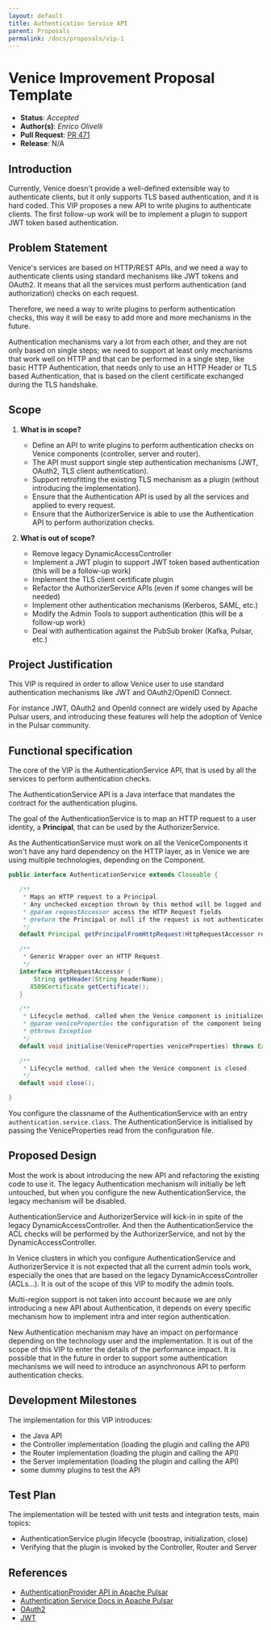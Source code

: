 ```yaml
---
layout: default
title: Authentication Service API
parent: Proposals
permalink: /docs/proposals/vip-1
---
```


# Venice Improvement Proposal Template

* **Status**: _Accepted_
* **Author(s)**: _Enrico Olivelli_
* **Pull Request**: [PR 471](https://github.com/linkedin/venice/pull/471)
* **Release**: N/A

## Introduction

Currently, Venice doesn't provide a well-defined extensible way to authenticate clients, but it only supports
TLS based authentication, and it is hard coded.
This VIP proposes a new API to write plugins to authenticate clients.
The first follow-up work will be to implement a plugin to support JWT token based authentication.

## Problem Statement 

Venice's services are based on HTTP/REST APIs, and we need a way to authenticate clients using standard
mechanisms like JWT tokens and OAuth2.
It means that all the services must perform authentication (and authorization) checks on each request.

Therefore, we need a way to write plugins to perform authentication checks, this way it will be easy to 
add more and more mechanisms in the future.

Authentication mechanisms vary a lot from each other, and they are not only based on single steps;
we need to support at least only mechanisms that work well on HTTP and that can be performed in a single step, 
like basic HTTP Authentication, that needs only to use an HTTP Header
or TLS based Authentication, that is based on the client certificate exchanged during the TLS handshake.


## Scope

1. **What is in scope?**

   - Define an API to write plugins to perform authentication checks on Venice components (controller, server and router).
   - The API must support single step authentication mechanisms (JWT, OAuth2, TLS client authentication).
   - Support retrofitting the existing TLS mechanism as a plugin (without introducing the implementation).
   - Ensure that the Authentication API is used by all the services and applied to every request.
   - Ensure that the AuthorizerService is able to use the Authentication API to perform authorization checks.

2. **What is out of scope?**

    - Remove legacy DynamicAccessController
    - Implement a JWT plugin to support JWT token based authentication (this will be a follow-up work) 
    - Implement the TLS client certificate plugin
    - Refactor the AuthorizerService APIs (even if some changes will be needed) 
    - Implement other authentication mechanisms (Kerberos, SAML, etc.)
    - Modify the Admin Tools to support authentication (this will be a follow-up work)
    - Deal with authentication against the PubSub broker (Kafka, Pulsar, etc.)

## Project Justification

This VIP is required in order to allow Venice user to use standard authentication mechanisms like JWT and OAuth2/OpenID Connect. 

For instance JWT, OAuth2 and OpenId connect are widely used by Apache Pulsar users, and introducing these features will
help the adoption of Venice in the Pulsar community.

## Functional specification

The core of the VIP is the AuthenticationService API, that is used by all the services to perform authentication checks.

The AuthenticationService API is a Java interface that mandates the contract for the authentication plugins.

The goal of the AuthenticationService is to map an HTTP request to a user identity, a **Principal**, that can be used by the AuthorizerService.

As the AuthenticationService must work on all the VeniceComponents it won't have any hard dependency on the HTTP layer,
as in Venice we are using multiple technologies, depending on the Component.

```java
public interface AuthenticationService extends Closeable {

   /**
    * Maps an HTTP request to a Principal.
    * Any unchecked exception thrown by this method will be logged and the request will be rejected.
    * @param requestAccessor access the HTTP Request fields
    * @return the Principal or null if the request is not authenticated
    */
   default Principal getPrincipalFromHttpRequest(HttpRequestAccessor requestAccessor);

   /**
    * Generic Wrapper over an HTTP Request.
    */
   interface HttpRequestAccessor {
       String getHeader(String headerName);
      X509Certificate getCertificate();
   }

   /**
    * Lifecycle method, called when the Venice component is initialized.
    * @param veniceProperties the configuration of the component being initialized
    * @throws Exception
    */
   default void initialise(VeniceProperties veniceProperties) throws Exception;

   /**
    * Lifecycle method, called when the Venice component is closed.
    */
   default void close();

}
```

You configure the classname of the AuthenticationService with an entry `authentication.service.class`.
The AuthenticationService is initialised by passing the VeniceProperties read from the configuration file.  

## Proposed Design

Most the work is about introducing the new API and refactoring the existing code to use it.
The legacy Authentication mechanism will initially be left untouched, but when you configure
the new AuthenticationService, the legacy mechanism will be disabled.

AuthenticationService and AuthorizerService will kick-in in spite of the legacy DynamicAccessController.
And then the AuthenticationService the ACL checks will be performed by the AuthorizerService,
and not by the DynamicAccessController.

In Venice clusters in which you configure AuthenticationService and AuthorizerService it is not expected
that all the current admin tools work, especially the ones that are based on the legacy DynamicAccessController (ACLs...).
It is out of the scope of this VIP to modify the admin tools.

Multi-region support is not taken into account because we are only introducing a new API about Authentication,
it depends on every specific mechanism how to implement intra and inter region authentication.

New Authentication mechanism may have an impact on performance depending on the technology user and the implementation.
It is out of the scope of this VIP to enter the details of the performance impact.
It is possible that in the future in order to support some authentication mechanisms we will need to introduce
an asynchronous API to perform authentication checks.

## Development Milestones

The implementation for this VIP introduces:
- the Java API
- the Controller implementation (loading the plugin and calling the API)
- the Router implementation (loading the plugin and calling the API)
- the Server implementation (loading the plugin and calling the API)
- some dummy plugins to test the API

## Test Plan

The implementation will be tested with unit tests and integration tests, main topics:
- AuthenticationService plugin lifecycle (boostrap, initialization, close)
- Verifying that the plugin is invoked by the Controller, Router and Server

## References 

- [AuthenticationProvider API in Apache Pulsar](https://github.com/apache/pulsar/blob/master/pulsar-broker-common/src/main/java/org/apache/pulsar/broker/authentication/AuthenticationProvider.java)
- [Authentication Service Docs in Apache Pulsar](https://pulsar.apache.org/docs/3.0.x/security-authorization/)
- [OAuth2](https://oauth.net/2/)
- [JWT](https://jwt.io/introduction)









